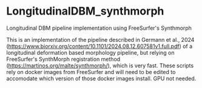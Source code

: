 # LongitudinalDBM_synthmorph
Longitudinal DBM pipeline implementation using FreeSurfer's Synthmorph

This is an implementation of the pipeline described in Germann et al., 2024 (https://www.biorxiv.org/content/10.1101/2024.08.12.607581v1.full.pdf)
of a longitudinal deformation based morphology pipeline, but relying on FreeSurfer's SynthMorph registration method (https://martinos.org/malte/synthmorph/), which is very fast.
These scripts rely on docker images from FreeSurfer and will need to be edited to accomodate which version of those docker images install. GPU not needed.

